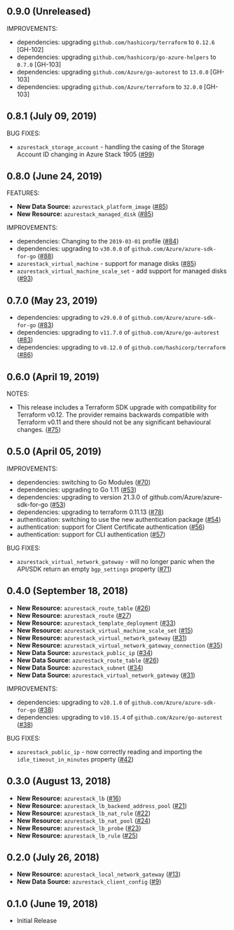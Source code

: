 ## 0.9.0 (Unreleased)

IMPROVEMENTS:

* dependencies: upgrading `github.com/hashicorp/terraform` to `0.12.6` [GH-102]
* dependencies: upgrading `github.com/hashicorp/go-azure-helpers` to `0.7.0` [GH-103]
* dependencies: upgrading `github.com/Azure/go-autorest` to `13.0.0` [GH-103]
* dependencies: upgrading `github.com/Azure/terraform` to `32.0.0` [GH-103]

## 0.8.1 (July 09, 2019)

BUG FIXES:

* `azurestack_storage_account` - handling the casing of the Storage Account ID changing in Azure Stack 1905 ([#99](https://github.com/terraform-providers/terraform-provider-azurestack/issues/99))

## 0.8.0 (June 24, 2019)

FEATURES:

* **New Data Source:** `azurestack_platform_image` ([#85](https://github.com/terraform-providers/terraform-provider-azurestack/issues/85))
* **New Resource:** `azurestack_managed_disk` ([#85](https://github.com/terraform-providers/terraform-provider-azurestack/issues/85))

IMPROVEMENTS:

* dependencies: Changing to the `2019-03-01` profile ([#84](https://github.com/terraform-providers/terraform-provider-azurestack/issues/84))
* dependencies: upgrading to `v30.0.0` of `github.com/Azure/azure-sdk-for-go` ([#88](https://github.com/terraform-providers/terraform-provider-azurestack/issues/88))
* `azurestack_virtual_machine` - support for manage disks ([#85](https://github.com/terraform-providers/terraform-provider-azurestack/issues/85))
* `azurestack_virtual_machine_scale_set` - add support for managed disks ([#93](https://github.com/terraform-providers/terraform-provider-azurestack/issues/93))

## 0.7.0 (May 23, 2019)

* dependencies: upgrading to `v29.0.0` of `github.com/Azure/azure-sdk-for-go` ([#83](https://github.com/terraform-providers/terraform-provider-azurestack/issues/83))
* dependencies: upgrading to `v11.7.0` of `github.com/Azure/go-autorest` ([#83](https://github.com/terraform-providers/terraform-provider-azurestack/issues/83))
* dependencies: upgrading to `v0.12.0` of `github.com/hashicorp/terraform` ([#86](https://github.com/terraform-providers/terraform-provider-azurestack/issues/86))

## 0.6.0 (April 19, 2019)

NOTES:

* This release includes a Terraform SDK upgrade with compatibility for Terraform v0.12. The provider remains backwards compatible with Terraform v0.11 and there should not be any significant behavioural changes. ([#75](https://github.com/terraform-providers/terraform-provider-azurestack/issues/75))

## 0.5.0 (April 05, 2019)

IMPROVEMENTS:

* dependencies: switching to Go Modules ([#70](https://github.com/terraform-providers/terraform-provider-azurestack/issues/70))
* dependencies: upgrading to Go 1.11 ([#53](https://github.com/terraform-providers/terraform-provider-azurestack/issues/53))
* dependencies: upgrading to version 21.3.0 of github.com/Azure/azure-sdk-for-go ([#53](https://github.com/terraform-providers/terraform-provider-azurestack/issues/53))
* dependencies: upgrading to terraform 0.11.13 ([#78](https://github.com/terraform-providers/terraform-provider-azurestack/issues/78))
* authentication: switching to use the new authentication package ([#54](https://github.com/terraform-providers/terraform-provider-azurestack/issues/54))
* authentication: support for Client Certificate authentication ([#56](https://github.com/terraform-providers/terraform-provider-azurestack/issues/56))
* authentication: support for CLI authentication ([#57](https://github.com/terraform-providers/terraform-provider-azurestack/issues/57))

BUG FIXES:

* `azurestack_virtual_network_gateway` - will no longer panic when the API/SDK return an empty `bgp_settings` property ([#71](https://github.com/terraform-providers/terraform-provider-azurestack/issues/71))

## 0.4.0 (September 18, 2018)

* **New Resource:** `azurestack_route_table` ([#26](https://github.com/terraform-providers/terraform-provider-azurestack/issues/26))
* **New Resource:** `azurestack_route` ([#27](https://github.com/terraform-providers/terraform-provider-azurestack/issues/27))
* **New Resource:** `azurestack_template_deployment` ([#33](https://github.com/terraform-providers/terraform-provider-azurestack/issues/33))
* **New Resource:** `azurestack_virtual_machine_scale_set` ([#15](https://github.com/terraform-providers/terraform-provider-azurestack/issues/15))
* **New Resource:** `azurestack_virtual_network_gateway` ([#31](https://github.com/terraform-providers/terraform-provider-azurestack/issues/31))
* **New Resource:** `azurestack_virtual_network_gateway_connection` ([#35](https://github.com/terraform-providers/terraform-provider-azurestack/issues/35))
* **New Data Source:** `azurestack_public_ip` ([#34](https://github.com/terraform-providers/terraform-provider-azurestack/issues/34))
* **New Data Source:** `azurestack_route_table` ([#26](https://github.com/terraform-providers/terraform-provider-azurestack/issues/26))
* **New Data Source:** `azurestack_subnet` ([#34](https://github.com/terraform-providers/terraform-provider-azurestack/issues/34))
* **New Data Source:** `azurestack_virtual_network_gateway` ([#31](https://github.com/terraform-providers/terraform-provider-azurestack/issues/31))

IMPROVEMENTS:

* dependencies: upgrading to `v20.1.0` of `github.com/Azure/azure-sdk-for-go` ([#38](https://github.com/terraform-providers/terraform-provider-azurestack/issues/38))
* dependencies: upgrading to `v10.15.4` of `github.com/Azure/go-autorest` ([#38](https://github.com/terraform-providers/terraform-provider-azurestack/issues/38))

BUG FIXES:

* `azurestack_public_ip` - now correctly reading and importing the `idle_timeout_in_minutes` property ([#42](https://github.com/terraform-providers/terraform-provider-azurestack/issues/42))

## 0.3.0 (August 13, 2018)

* **New Resource:** `azurestack_lb` ([#16](https://github.com/terraform-providers/terraform-provider-azurestack/issues/16))
* **New Resource:** `azurestack_lb_backend_address_pool` ([#21](https://github.com/terraform-providers/terraform-provider-azurestack/issues/21))
* **New Resource:** `azurestack_lb_nat_rule` ([#22](https://github.com/terraform-providers/terraform-provider-azurestack/issues/22))
* **New Resource:** `azurestack_lb_nat_pool` ([#24](https://github.com/terraform-providers/terraform-provider-azurestack/issues/24))
* **New Resource:** `azurestack_lb_probe` ([#23](https://github.com/terraform-providers/terraform-provider-azurestack/issues/23))
* **New Resource:** `azurestack_lb_rule` ([#25](https://github.com/terraform-providers/terraform-provider-azurestack/issues/25))

## 0.2.0 (July 26, 2018)

* **New Resource:** `azurestack_local_network_gateway` ([#13](https://github.com/terraform-providers/terraform-provider-azurestack/issues/13))
* **New Data Source:** `azurestack_client_config` ([#9](https://github.com/terraform-providers/terraform-provider-azurestack/issues/9))

## 0.1.0 (June 19, 2018) 

* Initial Release
